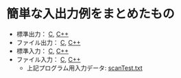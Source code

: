 # 簡単な入出力例をまとめたもの


* 標準出力： [C](./printTest.c), [C++](./printTest.cpp)
* ファイル出力： [C](./printTest2.c), [C++](./printTest2.cpp)
* 標準入力： [C](./scanTest.c), [C++](./scanTest.cpp)
* ファイル入力： [C](./scanTest2.c), [C++](./scanTest2.cpp)
  * 上記プログラム用入力データ: [scanTest.txt](./scanTest.txt)



